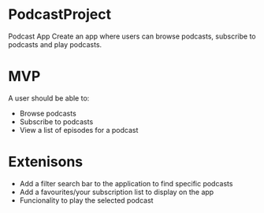 # PodcastProject

Podcast App
Create an app where users can browse podcasts, subscribe to podcasts and play podcasts.

# MVP

A user should be able to:
* Browse podcasts
* Subscribe to podcasts
* View a list of episodes for a podcast

# Extenisons

* Add a filter search bar to the application to find specific podcasts 
* Add a favourites/your subscription list to display on the app
* Funcionality to play the selected podcast


